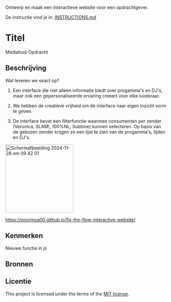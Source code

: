 
Ontwerp en maak een interactieve website voor een opdrachtgever.

De instructie vind je in: [INSTRUCTIONS.md](https://github.com/fdnd-task/fix-the-flow-interactive-website/blob/main/docs/INSTRUCTIONS.md)

# Titel
Mediahuis Opdracht

## Beschrijving
Wat leveren we exact op?

1. Een interface die niet alleen informatie biedt over progamma's en DJ's, maar ook een gepersonaliseerde ervaring creeert voor elke luisteraar.

2. We hebben de creatieve vrijheid om de interface naar eigen inzicht vorm te geven.

3. De interface bevat een filterfunctie waarmee consumenten per zender (Veronica, SLAM!, 100%NL, Sublime) kunnen selecteren. Op basis van de gekozen zender krijgen ze een lijst te zien van de progamma's, tijden en DJ's.

 <img width="213" alt="Scherm­afbeelding 2024-11-28 om 09 42 01" src="https://github.com/user-attachments/assets/3d404006-18fa-45d1-ae12-99632e19e789">

 https://poormoa00.github.io/fix-the-flow-interactive-website/
 
## Kenmerken
Nieuwe functie in js 

## Bronnen

## Licentie

This project is licensed under the terms of the [MIT license](./LICENSE).

